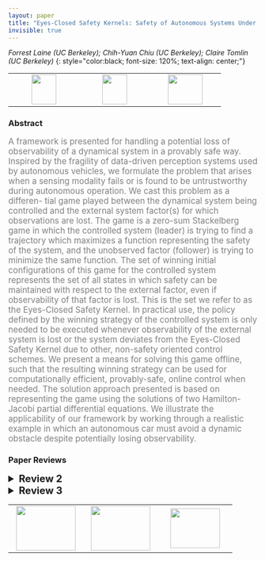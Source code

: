 ```yaml
---
layout: paper
title: "Eyes-Closed Safety Kernels: Safety of Autonomous Systems Under Loss of Observability"
invisible: true
---
```

*Forrest Laine (UC Berkeley); Chih-Yuan Chiu (UC Berkeley); Claire Tomlin (UC Berkeley)*
{: style="color:black; font-size: 120%; text-align: center;"}

<table width="30%"> <tr>
<td style="width: 20%; text-align: center;"><a href="1245"><img src="{{ site.baseurl }}/images/paper_link.png"
width = "50"  height = "60"/> </a> </td>

<td style="width: 20%; text-align: center;"><a href="http://github.com/4estlaine/eyes_closed"><img src="{{ site.baseurl }}/images/software_link.png"
width = "50"  height = "60"/> </a> </td>

<td style="width: 20%; text-align: center;"><a href="nan"><img src="{{ site.baseurl }}/images/pheedloop_link.png"
width = "70"  height = "60"/> </a> </td>

</tr></table>

### Abstract
<html><p style="color:gray; font-size: 120%; text-align: justified;">
A framework is presented for handling a potential loss of observability of a dynamical system in a provably safe way. Inspired by the fragility of data-driven perception systems used by autonomous vehicles, we formulate the problem that arises when a sensing modality fails or is found to be untrustworthy during autonomous operation. We cast this problem as a differen- tial game played between the dynamical system being controlled and the external system factor(s) for which observations are lost. The game is a zero-sum Stackelberg game in which the controlled system (leader) is trying to find a trajectory which maximizes a function representing the safety of the system, and the unobserved factor (follower) is trying to minimize the same function. The set of winning initial configurations of this game for the controlled system represents the set of all states in which safety can be maintained with respect to the external factor, even if observability of that factor is lost. This is the set we refer to as the Eyes-Closed Safety Kernel. In practical use, the policy defined by the winning strategy of the controlled system is only needed to be executed whenever observability of the external system is lost or the system deviates from the Eyes-Closed Safety Kernel due to other, non-safety oriented control schemes. We present a means for solving this game offline, such that the resulting winning strategy can be used for computationally efficient, provably-safe, online control when needed. The solution approach presented is based on representing the game using the solutions of two Hamilton-Jacobi partial differential equations. We illustrate the applicability of our framework by working through a realistic example in which an autonomous car must avoid a dynamic obstacle despite potentially losing observability.
</p></html>

### Paper Reviews
<details><summary style="font-size:20px;"><b> Review 2</b></summary>
<p style="color:gray; font-size: 120%; text-align: justified;">
I have several concerns focused around wording, implementation, and references to prior work:1. The approach proposed in the paper is implemented using the Level Set Toolbox. Does the approximation generated by the Level Set Toolbox generate a conservative approximation to the true 1-super level set? If the approximations generated in  the paper are conservative, the authors should mention that property. If not, then I am not sure why the the proposed method deals with the potential loss of observability in a provably safe manner. A clarification should be made in the revision to ensure that readers appreciate the significance of the result. 2. There are others who've proposed to plan while treating potentially observed or only partially observed models using forward and then backwards reachability. Though these methods do not treat the problem as a zero-sum, differential game (as is done in this paper), they are probably worth referencing as motivation for this approach. For instance:Ahn, Heejin, Karl Berntorp, and Stefano Di Cairano. "Reachability-based Decision Making for City Driving." 2018 Annual American Control Conference (ACC). IEEE, 20183. Have the authors considered how to apply this to real-world or specifically more realistic vehicle models? Some discussion of that is probably merited given the difficulty of applying some of these reachability based approaches. Again, to appreciate the significance of the approach, such a discussion would be helpful.
</p> </details>

<details><summary style="font-size:20px;"><b> Review 3</b></summary>
<p style="color:gray; font-size: 120%; text-align: justified;">
The paper is overall well-written and easy to follow.Minor comments:1- It seems that you should use "Lemma" instead of "Theorem" for Theorem1 &2, as they are direct results of already published work.2- Please give more details and the limitations regarding your assumption: "the external system can observe the internal system at all times". In the case of two autonomous cars, it is possible that both systems cannot observe each other.3- In Section III, as you are only considering the 2D case, the cars are rather disks and not spheres.4- The analysis in Section III. A. "Notes on Computation" is interesting, can you provide more details regarding your statement: "Nevertheless, with clever representation of the systems, many interesting problems more complicated than the one presented here can be solved using this framework."
</p> </details>

<table width="100%"><tr><td style="width: 30%; text-align: center;"><a href="{{ site.baseurl }}/program/papers/95"> <img src="{{ site.baseurl }}/images/previous_icon.png" width = "120"  height = "90"/> </a> </td>

<td style="width: 30%; text-align: center;"><a href="{{ site.baseurl }}/program/papers"> <img src="{{ site.baseurl }}/images/overview_icon.png" width = "120"  height = "90"/> </a> </td> 

<td style="width: 30%; text-align: center;"><a href="{{ site.baseurl }}/program/papers/97"> <img src="{{ site.baseurl }}/images/next_icon.png" width = "100"  height = "80"/> </a> </td> 

</tr></table>


